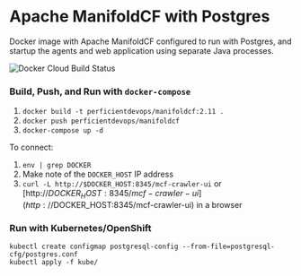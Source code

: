 # Apache ManifoldCF with Postgres
Docker image with Apache ManifoldCF configured to run with Postgres, and startup the agents and web application using separate Java processes.

![Docker Cloud Build Status](https://img.shields.io/docker/cloud/build/perficientdevops/manifoldcf.svg)

### Build, Push, and Run with `docker-compose`
1. `docker build -t perficientdevops/manifoldcf:2.11 .`
1. `docker push perficientdevops/manifoldcf`
1. `docker-compose up -d`

To connect:
1. `env | grep DOCKER`
1. Make note of the `DOCKER_HOST` IP address
1. `curl -L http://$DOCKER_HOST:8345/mcf-crawler-ui` or [http://$DOCKER_HOST:8345/mcf-crawler-ui](http://$DOCKER_HOST:8345/mcf-crawler-ui) in a browser

### Run with Kubernetes/OpenShift
```
kubectl create configmap postgresql-config --from-file=postgresql-cfg/postgres.conf
kubectl apply -f kube/
```
